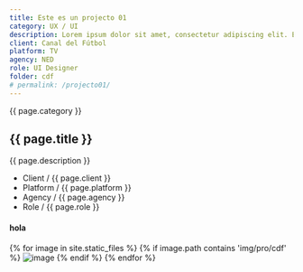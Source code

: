 ```yaml
---
title: Este es un projecto 01
category: UX / UI
description: Lorem ipsum dolor sit amet, consectetur adipiscing elit. Efficiens dici potest.
client: Canal del Fútbol
platform: TV
agency: NED
role: UI Designer
folder: cdf
# permalink: /projecto01/
---
```


<div class="bg04 py-24 bg-gray-800 text-white ">
    <div class="container mx-auto max-w-screen-xl ">
      <div class="grid grid-cols-3 gap-12 items-center">
        <div class="space-y-6">
            <p> {{ page.category }} </p>
            <div class="text-3xl">
              <h2>{{ page.title }}</h2>
            </div>
            <p> {{ page.description }} </p>
            <ul class="text-xs">
              <li>Client / {{ page.client }}</li>
              <li>Platform / {{ page.platform }}</li>
              <li>Agency / {{ page.agency }}</li>
              <li>Role / {{ page.role }}</li>
            </ul>
          </div>
        <div class="grid grid-cols-1 col-gap-6 space-y-6 col-span-2">
            <div class="space-y-6">
            <h4>hola</h4>
            <div class="grid grid-cols-3 gap-6">
              {% for image in site.static_files %}
                  {% if image.path contains 'img/pro/cdf' %}
                      <img src="{{ site.baseurl }}{{ image.path }}" alt="image" />
                  {% endif %}
              {% endfor %}
              </div>
            </div>
      </div>
      </div>
    </div>
  </div>
